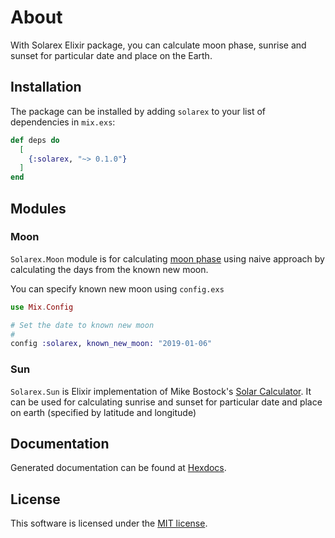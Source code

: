 # About

With Solarex Elixir package, you can calculate moon phase, sunrise and sunset for particular date and place on the Earth.

## Installation

The package can be installed by adding `solarex` to your list of dependencies in `mix.exs`:

```elixir
def deps do
  [
    {:solarex, "~> 0.1.0"}
  ]
end
```

## Modules

### Moon

`Solarex.Moon` module is for calculating [moon phase](https://en.wikipedia.org/wiki/Lunar_phase#Calculating_phase) using naive approach by calculating the days from the known new moon.

You can specify known new moon using `config.exs`

```elixir
use Mix.Config

# Set the date to known new moon
#
config :solarex, known_new_moon: "2019-01-06"
```

### Sun

`Solarex.Sun` is Elixir implementation of Mike Bostock's [Solar Calculator](https://github.com/mbostock/solar-calculator). It can be used for calculating sunrise and sunset for particular date and place on earth (specified by latitude and longitude)

## Documentation

Generated documentation can be found at [Hexdocs](https://hexdocs.pm/solarex).

## License

This software is licensed under the [MIT license](LICENSE.md).
